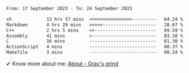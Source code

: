<!--START_SECTION:waka-->

```txt
From: 17 September 2023 - To: 24 September 2023

sh             13 hrs 57 mins  >>>>>>>>>>>>>>>>---------   64.24 %
Markdown       4 hrs 29 mins   >>>>>--------------------   20.67 %
C++            2 hrs 5 mins    >>-----------------------   09.59 %
Assembly       41 mins         >------------------------   03.18 %
C              16 mins         -------------------------   01.30 %
ActionScript   4 mins          -------------------------   00.37 %
Makefile       3 mins          -------------------------   00.24 %
```

<!--END_SECTION:waka-->

<!-- [![grayxu's github stats](https://github-readme-stats.vercel.app/api?username=grayxu&count_private=true&show_icons=true)](https://github.com/grayxu) -->

✔ Know more about me: [About - Gray's grind](https://www.grayxu.cn/)
